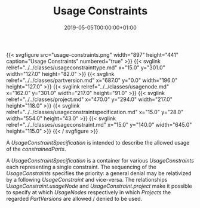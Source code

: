 ﻿---
title: Usage Constraints
toc: false
type: specs
date: "2019-05-05T00:00:00+01:00"
draft: false
menu:
  vec120:
    identifier: key-concepts/usage-constraints    
    parent: key-concepts
    weight: 1001009 

# Prev/next pager order (if `docs_section_pager` enabled in `params.toml`)
weight: 1001009
---
{{< svgfigure src="usage-constraints.png" width="897" height="441" caption="Usage Constraints" numbered="true" >}}
  {{< svglink relref="../../classes/usageconstrainttype.md" x="15.0" y="301.0" width="127.0" height="82.0" >}}
  {{< svglink relref="../../classes/partversion.md" x="687.0" y="0.0" width="196.0" height="127.0" >}}
  {{< svglink relref="../../classes/usagenode.md" x="162.0" y="301.0" width="217.0" height="91.0" >}}
  {{< svglink relref="../../classes/project.md" x="470.0" y="294.0" width="217.0" height="118.0" >}}
  {{< svglink relref="../../classes/usageconstraintspecification.md" x="15.0" y="28.0" width="554.0" height="43.0" >}}
  {{< svglink relref="../../classes/usageconstraint.md" x="15.0" y="140.0" width="645.0" height="115.0" >}}
{{< / svgfigure >}}
<html>   <head>     </head>   <body>     <p> A <i>UsageConstraintSpecification</i> is intended to describe the allowed usage of the <i>constrainedParts</i>.     </p>      <p> A <i>UsageConstraintSpecification</i> is a container for various <i>UsageConstraints</i> each representing a single constraint. The sequencing of the <i>UsageConstraints</i> specifies the priority: a general denial may be relativized by a following <i>UsageConstraint</i> and vice-versa. The relationships U<i>sageConstraint.usageNode</i> and <i>UsageConstraint.project</i> make it possible to specify at which <i>UsageNodes</i> respectively in which <i>Projects</i> the regarded <i>PartVersions</i> are allowed / denied to be used.      </p>    </body> </html> 
